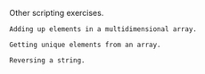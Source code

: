 Other scripting exercises.


    Adding up elements in a multidimensional array.

    Getting unique elements from an array.

    Reversing a string.
